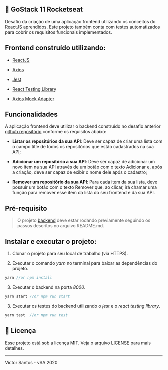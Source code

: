 ## :rocket: GoStack 11 Rocketseat

Desafio da criação de uma aplicação frontend utilizando os conceitos do ReactJS aprendidos. Este projeto também conta com testes automatizados para cobrir os requisitos funcionais implementados.

## Frontend construído utilizando:

- [ReactJS](https://github.com/facebook/react)

- [Axios](https://www.npmjs.com/package/axios)

- [Jest](https://jestjs.io/)

- [React Testing Library](https://testing-library.com/docs/react-testing-library/intro)

- [Axios Mock Adapter](https://www.npmjs.com/package/axios-mock-adapter)

## Funcionalidades

A aplicação frontend deve utilizar o backend construído no desafio anterior [github repositório](https://github.com/brvictorsa/desafio-conceitos-nodejs) conforme os requisitos abaixo:

* **Listar os repositórios da sua API**: Deve ser capaz de criar uma lista com o campo title de todos os repositórios que estão cadastrados na sua API; 

* **Adicionar um repositório a sua API**: Deve ser capaz de adicionar um novo item na sua API através de um botão com o texto Adicionar e, após a criação, deve ser capaz de exibir o nome dele após o cadastro; 

* **Remover um repositório da sua API**: Para cada item da sua lista, deve possuir um botão com o texto Remover que, ao clicar, irá chamar uma função para remover esse item da lista do seu frontend e da sua API.

## Pré-requisito 

> O projeto [backend](https://github.com/brvictorsa/desafio-conceitos-nodejs) deve estar rodando previamente seguindo os passos descritos no arquivo README.md.

## Instalar e executar o projeto: 

1. Clonar o projeto para seu local de trabalho (via HTTPS).

2. Executar o comando *yarn* no terminal para baixar as dependências do projeto.
```js
yarn //or npm install
```

3. Executar o backend na porta *8000*.
```js
yarn start //or npm run start
```

3. Executar os testes do backend utilizando o *jest* e o *react testing library*.
```js
yarn test  //or npm run test
```

## :memo: Licença

Esse projeto está sob a licença MIT. Veja o arquivo [LICENSE](LICENSE.md) para mais detalhes.

---

Victor Santos - vSA 2020
